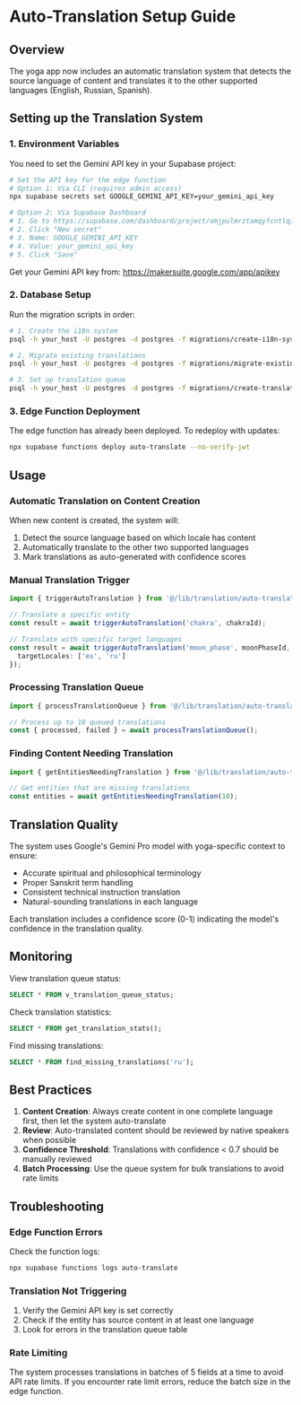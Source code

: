 # Auto-Translation Setup Guide

## Overview
The yoga app now includes an automatic translation system that detects the source language of content and translates it to the other supported languages (English, Russian, Spanish).

## Setting up the Translation System

### 1. Environment Variables

You need to set the Gemini API key in your Supabase project:

```bash
# Set the API key for the edge function
# Option 1: Via CLI (requires admin access)
npx supabase secrets set GOOGLE_GEMINI_API_KEY=your_gemini_api_key

# Option 2: Via Supabase Dashboard
# 1. Go to https://supabase.com/dashboard/project/omjpulmrztamqyfcntlq/settings/vault
# 2. Click "New secret"
# 3. Name: GOOGLE_GEMINI_API_KEY
# 4. Value: your_gemini_api_key
# 5. Click "Save"
```

Get your Gemini API key from: https://makersuite.google.com/app/apikey

### 2. Database Setup

Run the migration scripts in order:

```bash
# 1. Create the i18n system
psql -h your_host -U postgres -d postgres -f migrations/create-i18n-system.sql

# 2. Migrate existing translations
psql -h your_host -U postgres -d postgres -f migrations/migrate-existing-translations.sql

# 3. Set up translation queue
psql -h your_host -U postgres -d postgres -f migrations/create-translation-queue.sql
```

### 3. Edge Function Deployment

The edge function has already been deployed. To redeploy with updates:

```bash
npx supabase functions deploy auto-translate --no-verify-jwt
```

## Usage

### Automatic Translation on Content Creation

When new content is created, the system will:
1. Detect the source language based on which locale has content
2. Automatically translate to the other two supported languages
3. Mark translations as auto-generated with confidence scores

### Manual Translation Trigger

```typescript
import { triggerAutoTranslation } from '@/lib/translation/auto-translate';

// Translate a specific entity
const result = await triggerAutoTranslation('chakra', chakraId);

// Translate with specific target languages
const result = await triggerAutoTranslation('moon_phase', moonPhaseId, {
  targetLocales: ['es', 'ru']
});
```

### Processing Translation Queue

```typescript
import { processTranslationQueue } from '@/lib/translation/auto-translate';

// Process up to 10 queued translations
const { processed, failed } = await processTranslationQueue();
```

### Finding Content Needing Translation

```typescript
import { getEntitiesNeedingTranslation } from '@/lib/translation/auto-translate';

// Get entities that are missing translations
const entities = await getEntitiesNeedingTranslation(10);
```

## Translation Quality

The system uses Google's Gemini Pro model with yoga-specific context to ensure:
- Accurate spiritual and philosophical terminology
- Proper Sanskrit term handling
- Consistent technical instruction translation
- Natural-sounding translations in each language

Each translation includes a confidence score (0-1) indicating the model's confidence in the translation quality.

## Monitoring

View translation queue status:

```sql
SELECT * FROM v_translation_queue_status;
```

Check translation statistics:

```sql
SELECT * FROM get_translation_stats();
```

Find missing translations:

```sql
SELECT * FROM find_missing_translations('ru');
```

## Best Practices

1. **Content Creation**: Always create content in one complete language first, then let the system auto-translate
2. **Review**: Auto-translated content should be reviewed by native speakers when possible
3. **Confidence Threshold**: Translations with confidence < 0.7 should be manually reviewed
4. **Batch Processing**: Use the queue system for bulk translations to avoid rate limits

## Troubleshooting

### Edge Function Errors
Check the function logs:
```bash
npx supabase functions logs auto-translate
```

### Translation Not Triggering
1. Verify the Gemini API key is set correctly
2. Check if the entity has source content in at least one language
3. Look for errors in the translation queue table

### Rate Limiting
The system processes translations in batches of 5 fields at a time to avoid API rate limits. If you encounter rate limit errors, reduce the batch size in the edge function.
